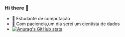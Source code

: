 ### Hi there 👋

- 🌱 Estudante de computação
- 🤔 Com paciencia,um dia serei um cientista de dados
- [![Anurag's GitHub stats](https://github-readme-stats.vercel.app/api?username=Jonatas-G-Oliveira)](https://github.com/anuraghazra/github-readme-stats)

